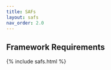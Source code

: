 ```yaml
---
title: SAFs
layout: safs
nav_order: 2.0
---
```


<h2>Framework Requirements</h2>
{% include safs.html %}